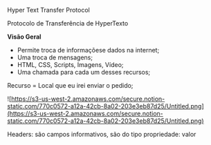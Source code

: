 Hyper Text Transfer Protocol

Protocolo de Transferência de HyperTexto

**Visão Geral**

- Permite troca de informaçõese dados na internet;
- Uma troca de mensagens;
- HTML, CSS, Scripts, Imagens, Vídeo;
- Uma chamada para cada um desses recursos;

Recurso = Local que eu irei enviar o pedido;

![https://s3-us-west-2.amazonaws.com/secure.notion-static.com/770c0572-a12a-42cb-8a02-203e3eb87d25/Untitled.png](https://s3-us-west-2.amazonaws.com/secure.notion-static.com/770c0572-a12a-42cb-8a02-203e3eb87d25/Untitled.png)

Headers: são campos informativos, são do tipo propriedade: valor

